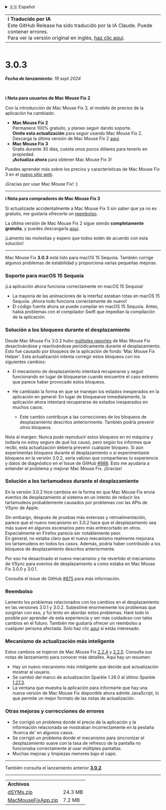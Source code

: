 <details>
<summary>🇪🇸 Español</summary>

[🇬🇧 English (GitHub Release)](https://github.com/noah-nuebling/mac-mouse-fix/releases/tag/3.0.3)\
[🇦🇩 Català](https://redirect.macmousefix.com/?target=mmf-release&tag=3.0.3&locale=ca)\
[🇩🇪 Deutsch](https://redirect.macmousefix.com/?target=mmf-release&tag=3.0.3&locale=de)\
**🇪🇸 Español**\
[🇫🇷 Français](https://redirect.macmousefix.com/?target=mmf-release&tag=3.0.3&locale=fr)\
[🇮🇩 Indonesia](https://redirect.macmousefix.com/?target=mmf-release&tag=3.0.3&locale=id)\
[🇮🇹 Italiano](https://redirect.macmousefix.com/?target=mmf-release&tag=3.0.3&locale=it)\
[🇭🇺 Magyar](https://redirect.macmousefix.com/?target=mmf-release&tag=3.0.3&locale=hu)\
[🇳🇱 Nederlands](https://redirect.macmousefix.com/?target=mmf-release&tag=3.0.3&locale=nl)\
[🇵🇱 Polski](https://redirect.macmousefix.com/?target=mmf-release&tag=3.0.3&locale=pl)\
[🇧🇷 Português (Brasil)](https://redirect.macmousefix.com/?target=mmf-release&tag=3.0.3&locale=pt-BR)\
[🇵🇹 Português (Portugal)](https://redirect.macmousefix.com/?target=mmf-release&tag=3.0.3&locale=pt-PT)\
[🇷🇴 Română](https://redirect.macmousefix.com/?target=mmf-release&tag=3.0.3&locale=ro)\
[🇸🇪 Svenska](https://redirect.macmousefix.com/?target=mmf-release&tag=3.0.3&locale=sv)\
[🇻🇳 Tiếng Việt](https://redirect.macmousefix.com/?target=mmf-release&tag=3.0.3&locale=vi)\
[🇹🇷 Türkçe](https://redirect.macmousefix.com/?target=mmf-release&tag=3.0.3&locale=tr)\
[🇨🇿 Čeština](https://redirect.macmousefix.com/?target=mmf-release&tag=3.0.3&locale=cs)\
[🇬🇷 Ελληνικά](https://redirect.macmousefix.com/?target=mmf-release&tag=3.0.3&locale=el)\
[🇷🇺 Русский](https://redirect.macmousefix.com/?target=mmf-release&tag=3.0.3&locale=ru)\
[🇺🇦 Українська](https://redirect.macmousefix.com/?target=mmf-release&tag=3.0.3&locale=uk)\
[🇮🇱 עברית](https://redirect.macmousefix.com/?target=mmf-release&tag=3.0.3&locale=he)\
[🇸🇦 العربية](https://redirect.macmousefix.com/?target=mmf-release&tag=3.0.3&locale=ar)\
[🇮🇳 हिन्दी](https://redirect.macmousefix.com/?target=mmf-release&tag=3.0.3&locale=hi)\
[🇹🇭 ไทย](https://redirect.macmousefix.com/?target=mmf-release&tag=3.0.3&locale=th)\
[🇨🇳 中文 (简体)](https://redirect.macmousefix.com/?target=mmf-release&tag=3.0.3&locale=zh-Hans)\
[🇨🇳 中文 (繁體)](https://redirect.macmousefix.com/?target=mmf-release&tag=3.0.3&locale=zh-Hant)\
[🇭🇰 中文（香港)](https://redirect.macmousefix.com/?target=mmf-release&tag=3.0.3&locale=zh-HK)\
[🇯🇵 日本語](https://redirect.macmousefix.com/?target=mmf-release&tag=3.0.3&locale=ja)\
[🇰🇷 한국어](https://redirect.macmousefix.com/?target=mmf-release&tag=3.0.3&locale=ko)\
[Help translate Mac Mouse Fix to different languages!](https://github.com/noah-nuebling/mac-mouse-fix/discussions/731)
</details>
<table align=><td>
<b>ℹ️ Traducido por IA</b><br>
Este GitHub Release ha sido traducido por la IA Claude. Puede contener errores.<br>
Para ver la versión original en inglés, <a href="https://github.com/noah-nuebling/mac-mouse-fix/releases/tag/3.0.3">haz clic aquí</a>.
</td></table>

<table></table>

# 3.0.3
***Fecha de lanzamiento:** 19 sept 2024*

<br>

**ℹ️ Nota para usuarios de Mac Mouse Fix 2**

Con la introducción de Mac Mouse Fix 3, el modelo de precios de la aplicación ha cambiado:

- **Mac Mouse Fix 2**\
Permanece 100% gratuito, y planeo seguir dando soporte.\
**Omite esta actualización** para seguir usando Mac Mouse Fix 2. Descarga la última versión de Mac Mouse Fix 2 [aquí](https://redirect.macmousefix.com/?target=mmf2-latest&locale=es).
- **Mac Mouse Fix 3**\
Gratis durante 30 días, cuesta unos pocos dólares para tenerlo en propiedad.\
**¡Actualiza ahora** para obtener Mac Mouse Fix 3!

Puedes aprender más sobre los precios y características de Mac Mouse Fix 3 en el [nuevo sitio web](https://macmousefix.com/).

¡Gracias por usar Mac Mouse Fix! :)

---

**ℹ️ Nota para compradores de Mac Mouse Fix 3**

Si actualizaste accidentalmente a Mac Mouse Fix 3 sin saber que ya no es gratuito, me gustaría ofrecerte un [reembolso](https://redirect.macmousefix.com/?target=mmf-apply-for-refund&locale=es).

La última versión de Mac Mouse Fix 2 sigue siendo **completamente gratuita**, y puedes descargarla [aquí](https://redirect.macmousefix.com/?target=mmf2-latest&locale=es).

¡Lamento las molestias y espero que todos estén de acuerdo con esta solución!

---

Mac Mouse Fix **3.0.3** está listo para macOS 15 Sequoia. También corrige algunos problemas de estabilidad y proporciona varias pequeñas mejoras.

### Soporte para macOS 15 Sequoia

¡La aplicación ahora funciona correctamente en macOS 15 Sequoia!

- La mayoría de las animaciones de la interfaz estaban rotas en macOS 15 Sequoia. ¡Ahora todo funciona correctamente de nuevo!
- El código fuente ahora se puede compilar en macOS 15 Sequoia. Antes, había problemas con el compilador Swift que impedían la compilación de la aplicación.

### Solución a los bloqueos durante el desplazamiento

Desde Mac Mouse Fix 3.0.2 hubo [múltiples reportes](https://github.com/noah-nuebling/mac-mouse-fix/issues/988) de Mac Mouse Fix desactivándose y reactivándose periódicamente durante el desplazamiento. Esto fue causado por bloqueos de la aplicación de fondo 'Mac Mouse Fix Helper'. Esta actualización intenta corregir estos bloqueos con los siguientes cambios:

- El mecanismo de desplazamiento intentará recuperarse y seguir funcionando en lugar de bloquearse cuando encuentre el caso extremo que parece haber provocado estos bloqueos.
- He cambiado la forma en que se manejan los estados inesperados en la aplicación en general: En lugar de bloquearse inmediatamente, la aplicación ahora intentará recuperarse de estados inesperados en muchos casos.

    - Este cambio contribuye a las correcciones de los bloqueos de desplazamiento descritos anteriormente. También podría prevenir otros bloqueos.

Nota al margen: Nunca pude reproducir estos bloqueos en mi máquina y todavía no estoy seguro de qué los causó, pero según los informes que recibí, esta actualización debería prevenir cualquier bloqueo. Si aún experimentas bloqueos durante el desplazamiento o si experimentaste bloqueos en la versión 3.0.2, sería valioso que compartieras tu experiencia y datos de diagnóstico en el Issue de GitHub [#988](https://github.com/noah-nuebling/mac-mouse-fix/issues/988). Esto me ayudaría a entender el problema y mejorar Mac Mouse Fix. ¡Gracias!

### Solución a los tartamudeos durante el desplazamiento

En la versión 3.0.2 hice cambios en la forma en que Mac Mouse Fix envía eventos de desplazamiento al sistema en un intento de reducir los tartamudeos probablemente causados por problemas con las APIs de VSync de Apple.

Sin embargo, después de pruebas más extensas y retroalimentación, parece que el nuevo mecanismo en 3.0.2 hace que el desplazamiento sea más suave en algunos escenarios pero más entrecortado en otros. Especialmente en Firefox parecía ser notablemente peor.\
En general, no estaba claro que el nuevo mecanismo realmente mejorara los tartamudeos en todos los casos. Además, podría haber contribuido a los bloqueos de desplazamiento descritos anteriormente.

Por eso he desactivado el nuevo mecanismo y he revertido el mecanismo de VSync para eventos de desplazamiento a como estaba en Mac Mouse Fix 3.0.0 y 3.0.1.

Consulta el Issue de GitHub [#875](https://github.com/noah-nuebling/mac-mouse-fix/issues/875) para más información.

### Reembolso

Lamento los problemas relacionados con los cambios en el desplazamiento en las versiones 3.0.1 y 3.0.2. Subestimé enormemente los problemas que surgirían con eso, y fui lento en abordar estos problemas. Haré todo lo posible por aprender de esta experiencia y ser más cuidadoso con tales cambios en el futuro. También me gustaría ofrecer un reembolso a cualquier persona afectada. Solo haz clic [aquí](https://redirect.macmousefix.com/?target=mmf-apply-for-refund&locale=es) si estás interesado.

### Mecanismo de actualización más inteligente

Estos cambios se trajeron de Mac Mouse Fix [2.2.4](https://redirect.macmousefix.com/?target=mmf-release&tag=2.2.4&locale=es) y [2.2.5](https://redirect.macmousefix.com/?target=mmf-release&tag=2.2.5&locale=es). Consulta sus notas de lanzamiento para conocer más detalles. Aquí hay un resumen:

- Hay un nuevo mecanismo más inteligente que decide qué actualización mostrar al usuario.
- Se cambió del marco de actualización Sparkle 1.26.0 al último Sparkle [1.27.3](https://github.com/sparkle-project/Sparkle/releases/tag/1.27.3).
- La ventana que muestra la aplicación para informarte que hay una nueva versión de Mac Mouse Fix disponible ahora admite JavaScript, lo que permite un mejor formato de las notas de actualización.

### Otras mejoras y correcciones de errores

- Se corrigió un problema donde el precio de la aplicación y la información relacionada se mostraban incorrectamente en la pestaña 'Acerca de' en algunos casos.
- Se corrigió un problema donde el mecanismo para sincronizar el desplazamiento suave con la tasa de refresco de la pantalla no funcionaba correctamente al usar múltiples pantallas.
- Muchas mejoras y limpiezas menores bajo el capó.

---

También consulta el lanzamiento anterior [**3.0.2**](https://redirect.macmousefix.com/?target=mmf-release&tag=3.0.2&locale=es).

---

<table align="start">
<tr>
    <td colspan=2>
        <b>Archivos</b>
    </td>
</tr>
<tr>
    <td><a href="https://github.com/noah-nuebling/mac-mouse-fix/releases/download/3.0.3/dSYMs.zip">dSYMs.zip</a></td>
    <td>24.3 MB</td>
</tr>
<tr>
    <td><a href="https://github.com/noah-nuebling/mac-mouse-fix/releases/download/3.0.3/MacMouseFixApp.zip">MacMouseFixApp.zip</a></td>
    <td>7.2 MB</td>
</tr>
</table>